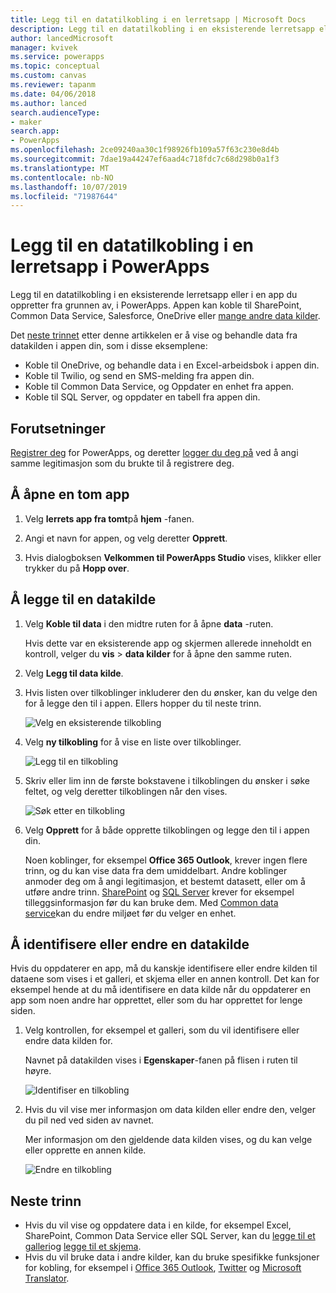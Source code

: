```yaml
---
title: Legg til en datatilkobling i en lerretsapp | Microsoft Docs
description: Legg til en datatilkobling i en eksisterende lerretsapp eller en tom app
author: lancedMicrosoft
manager: kvivek
ms.service: powerapps
ms.topic: conceptual
ms.custom: canvas
ms.reviewer: tapanm
ms.date: 04/06/2018
ms.author: lanced
search.audienceType:
- maker
search.app:
- PowerApps
ms.openlocfilehash: 2ce09240aa30c1f98926fb109a57f63c230e8d4b
ms.sourcegitcommit: 7dae19a44247ef6aad4c718fdc7c68d298b0a1f3
ms.translationtype: MT
ms.contentlocale: nb-NO
ms.lasthandoff: 10/07/2019
ms.locfileid: "71987644"
---
```

# <a name="add-a-data-connection-to-a-canvas-app-in-powerapps"></a>Legg til en datatilkobling i en lerretsapp i PowerApps

Legg til en datatilkobling i en eksisterende lerretsapp eller i en app du oppretter fra grunnen av, i PowerApps. Appen kan koble til SharePoint, Common Data Service, Salesforce, OneDrive eller [mange andre data kilder](connections-list.md).

Det [neste trinnet](#next-steps) etter denne artikkelen er å vise og behandle data fra datakilden i appen din, som i disse eksemplene:

* Koble til OneDrive, og behandle data i en Excel-arbeidsbok i appen din.
* Koble til Twilio, og send en SMS-melding fra appen din.
* Koble til Common Data Service, og Oppdater en enhet fra appen.
* Koble til SQL Server, og oppdater en tabell fra appen din.

## <a name="prerequisites"></a>Forutsetninger

[Registrer deg](../signup-for-powerapps.md) for PowerApps, og deretter [logger du deg på](http://web.powerapps.com?utm_source=padocs&utm_medium=linkinadoc&utm_campaign=referralsfromdoc) ved å angi samme legitimasjon som du brukte til å registrere deg.

## <a name="open-a-blank-app"></a>Å åpne en tom app

1. Velg **lerrets app fra tomt**på **hjem** -fanen.

1. Angi et navn for appen, og velg deretter **Opprett**.

1. Hvis dialogboksen **Velkommen til PowerApps Studio** vises, klikker eller trykker du på **Hopp over**.

## <a name="add-data-source"></a>Å legge til en datakilde

1. Velg **Koble til data** i den midtre ruten for å åpne **data** -ruten.

    Hvis dette var en eksisterende app og skjermen allerede inneholdt en kontroll, velger du **vis** > **data kilder** for å åpne den samme ruten.

1. Velg **Legg til data kilde**.

1. Hvis listen over tilkoblinger inkluderer den du ønsker, kan du velge den for å legge den til i appen. Ellers hopper du til neste trinn.

    ![Velg en eksisterende tilkobling](./media/add-data-connection/choose-existing-connection.png)

1. Velg **ny tilkobling** for å vise en liste over tilkoblinger.

    ![Legg til en tilkobling](./media/add-data-connection/add-connection.png)

1. Skriv eller lim inn de første bokstavene i tilkoblingen du ønsker i søke feltet, og velg deretter tilkoblingen når den vises.

    ![Søk etter en tilkobling](./media/add-data-connection/search-connections.png)

1. Velg **Opprett** for å både opprette tilkoblingen og legge den til i appen din.

    Noen koblinger, for eksempel **Office 365 Outlook**, krever ingen flere trinn, og du kan vise data fra dem umiddelbart. Andre koblinger anmoder deg om å angi legitimasjon, et bestemt datasett, eller om å utføre andre trinn. [SharePoint](connections/connection-sharepoint-online.md) og [SQL Server](connections/connection-azure-sqldatabase.md) krever for eksempel tilleggsinformasjon før du kan bruke dem. Med [Common data service](connections/connection-common-data-service.md)kan du endre miljøet før du velger en enhet.

## <a name="identify-or-change-a-data-source"></a>Å identifisere eller endre en datakilde
Hvis du oppdaterer en app, må du kanskje identifisere eller endre kilden til dataene som vises i et galleri, et skjema eller en annen kontroll. Det kan for eksempel hende at du må identifisere en data kilde når du oppdaterer en app som noen andre har opprettet, eller som du har opprettet for lenge siden.

1. Velg kontrollen, for eksempel et galleri, som du vil identifisere eller endre data kilden for.

    Navnet på datakilden vises i **Egenskaper**-fanen på flisen i ruten til høyre.

    ![Identifiser en tilkobling](./media/add-data-connection/identify-connection.png)

1. Hvis du vil vise mer informasjon om data kilden eller endre den, velger du pil ned ved siden av navnet.

    Mer informasjon om den gjeldende data kilden vises, og du kan velge eller opprette en annen kilde.

    ![Endre en tilkobling](./media/add-data-connection/change-connection.png)

## <a name="next-steps"></a>Neste trinn

* Hvis du vil vise og oppdatere data i en kilde, for eksempel Excel, SharePoint, Common Data Service eller SQL Server, kan du [legge til et galleri](add-gallery.md)og [legge til et skjema](add-form.md).
* Hvis du vil bruke data i andre kilder, kan du bruke spesifikke funksjoner for kobling, for eksempel i [Office 365 Outlook](connections/connection-office365-outlook.md), [Twitter](connections/connection-twitter.md) og [Microsoft Translator](connections/connection-microsoft-translator.md).
